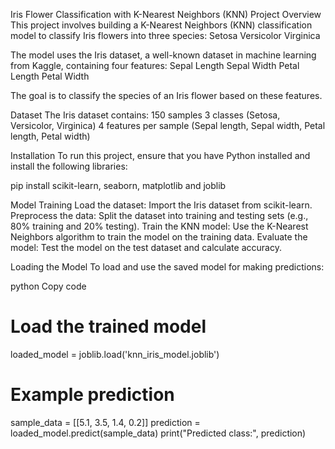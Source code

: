 Iris Flower Classification with K-Nearest Neighbors (KNN)
Project Overview
This project involves building a K-Nearest Neighbors (KNN) classification model to classify Iris flowers into three species:
Setosa
Versicolor
Virginica

The model uses the Iris dataset, a well-known dataset in machine learning from Kaggle, containing four features:
Sepal Length
Sepal Width
Petal Length
Petal Width

The goal is to classify the species of an Iris flower based on these features.

Dataset
The Iris dataset contains:
150 samples
3 classes (Setosa, Versicolor, Virginica)
4 features per sample (Sepal length, Sepal width, Petal length, Petal width)

Installation
To run this project, ensure that you have Python installed and install the following libraries:

pip install scikit-learn, seaborn, matplotlib and joblib

Model Training
Load the dataset: Import the Iris dataset from scikit-learn.
Preprocess the data: Split the dataset into training and testing sets (e.g., 80% training and 20% testing).
Train the KNN model: Use the K-Nearest Neighbors algorithm to train the model on the training data.
Evaluate the model: Test the model on the test dataset and calculate accuracy.



Loading the Model
To load and use the saved model for making predictions:

python
Copy code
# Load the trained model
loaded_model = joblib.load('knn_iris_model.joblib')

# Example prediction
sample_data = [[5.1, 3.5, 1.4, 0.2]]
prediction = loaded_model.predict(sample_data)
print("Predicted class:", prediction)